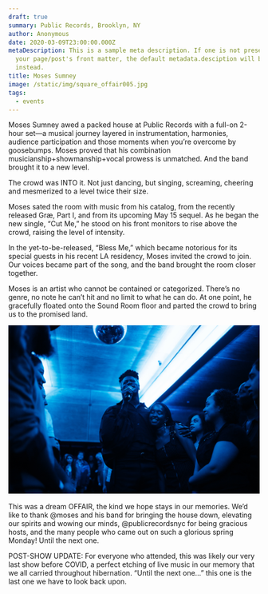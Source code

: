 ```yaml
---
draft: true
summary: Public Records, Brooklyn, NY
author: Anonymous
date: 2020-03-09T23:00:00.000Z
metaDescription: This is a sample meta description. If one is not present in
  your page/post's front matter, the default metadata.desciption will be used
  instead.
title: Moses Sumney
image: /static/img/square_offair005.jpg
tags:
  - events
---
```

Moses Sumney awed a packed house at Public Records with a full-on 2-hour set—a musical journey layered in instrumentation, harmonies, audience participation and those moments when you’re overcome by goosebumps. Moses proved that his combination musicianship+showmanship+vocal prowess is unmatched. And the band brought it to a new level. 

The crowd was INTO it. Not just dancing, but singing, screaming, cheering and mesmerized to a level twice their size. 

Moses sated the room with music from his catalog, from the recently released Græ, Part I, and from its upcoming May 15 sequel. As he began the new single, “Cut Me,” he stood on his front monitors to rise above the crowd, raising the level of intensity. 

In the yet-to-be-released, “Bless Me,” which became notorious for its special guests in his recent LA residency, Moses invited the crowd to join. Our voices became part of the song, and the band brought the room closer together. 

Moses is an artist who cannot be contained or categorized. There’s no genre, no note he can’t hit and no limit to what he can do. At one point, he gracefully floated onto the Sound Room floor and parted the crowd to bring us to the promised land. 

![](/static/img/dsc07094.jpg)

This was a dream OFFAIR, the kind we hope stays in our memories. We’d like to thank @moses and his band for bringing the house down, elevating our spirits and wowing our minds, @publicrecordsnyc for being gracious hosts, and the many people who came out on such a glorious spring Monday! Until the next one. 

POST-SHOW UPDATE: For everyone who attended, this was likely our very last show before COVID, a perfect etching of live music in our memory that we all carried throughout hibernation. “Until the next one…” this one is the last one we have to look back upon.